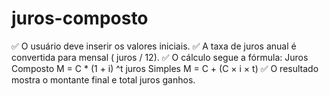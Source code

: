 # juros-composto

✅ O usuário deve inserir os valores iniciais.
✅ A taxa de juros anual é convertida para mensal ( juros / 12).
✅ O cálculo segue a fórmula: 
  Juros Composto M = C * (1 + i) ^t
  juros Simples M = C + (C × i × t)
✅ O resultado mostra o montante final e total juros ganhos.

